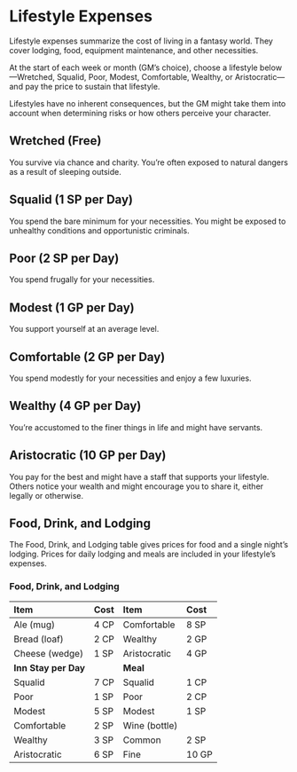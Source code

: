 # Lifestyle Expenses

Lifestyle expenses summarize the cost of living in a fantasy world. They cover lodging, food, equipment maintenance, and other necessities.

At the start of each week or month (GM’s choice), choose a lifestyle below—Wretched, Squalid, Poor, Modest, Comfortable, Wealthy, or Aristocratic—and pay the price to sustain that lifestyle.

Lifestyles have no inherent consequences, but the GM might take them into account when determining risks or how others perceive your character.

## Wretched (Free)

You survive via chance and charity. You’re often exposed to natural dangers as a result of sleeping outside.

## Squalid (1 SP per Day)

You spend the bare minimum for your necessities. You might be exposed to unhealthy conditions and opportunistic criminals.

## Poor (2 SP per Day)

You spend frugally for your necessities.

## Modest (1 GP per Day)

You support yourself at an average level.

## Comfortable (2 GP per Day)

You spend modestly for your necessities and enjoy a few luxuries.

## Wealthy (4 GP per Day)

You’re accustomed to the finer things in life and might have servants.

## Aristocratic (10 GP per Day)

You pay for the best and might have a staff that supports your lifestyle. Others notice your wealth and might encourage you to share it, either legally or otherwise.

## Food, Drink, and Lodging

The Food, Drink, and Lodging table gives prices for food and a single night’s lodging. Prices for daily lodging and meals are included in your lifestyle’s expenses.

### Food, Drink, and Lodging

| Item        | Cost | Item              | Cost |
| :---------- | :--- | :---------------- | :--- |
| Ale (mug)   | 4 CP | Comfortable       | 8 SP |
| Bread (loaf) | 2 CP | Wealthy           | 2 GP |
| Cheese (wedge) | 1 SP | Aristocratic      | 4 GP |
| **Inn Stay per Day** |      | **Meal**          |      |
| Squalid     | 7 CP | Squalid           | 1 CP |
| Poor        | 1 SP | Poor              | 2 CP |
| Modest      | 5 SP | Modest            | 1 SP |
| Comfortable | 2 SP | Wine (bottle)     |      |
| Wealthy     | 3 SP | Common            | 2 SP |
| Aristocratic | 6 SP | Fine              | 10 GP |